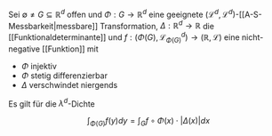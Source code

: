 Sei $\emptyset \ne G \subseteq \mathbb{R}^d$ offen und $\Phi : G \to \mathbb{R}^d$ eine geeignete $(\mathcal{L}^d, \mathcal{L}^d)$-[[A-S-Messbarkeit|messbare]] Transformation, $\Delta : \mathbb{R}^d \to \mathbb{R}$ die [[Funktionaldeterminante]] und $f : (\Phi(G), \mathcal{L}_{\Phi(G)}^d) \to (\mathbb{R}, \mathcal{L})$ eine nicht-negative [[Funktion]] mit
- $\Phi$ injektiv
- $\Phi$ stetig differenzierbar
- $\Delta$ verschwindet niergends

Es gilt für die $\lambda^d$-Dichte

$$
	\int_{\Phi(G)} f(y) dy = \int_G f \circ \Phi(x) \cdot |\Delta(x)| dx
$$